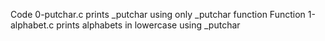Code 0-putchar.c prints _putchar using only _putchar function
Function 1-alphabet.c prints alphabets in lowercase using _putchar

